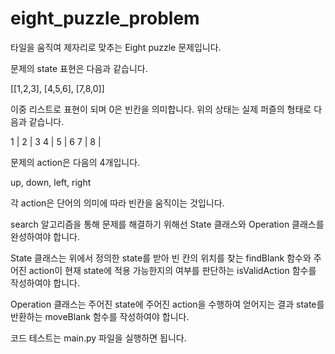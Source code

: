 # eight_puzzle_problem

타일을 움직여 제자리로 맞추는 Eight puzzle 문제입니다.

문제의 state 표현은 다음과 같습니다.

[[1,2,3], [4,5,6], [7,8,0]]

이중 리스트로 표현이 되며 0은 빈칸을 의미합니다. 위의 상태는 실제 퍼즐의 형태로 다음과 같습니다.

 1 | 2 | 3
 4 | 5 | 6
 7 | 8 | 
 
 문제의 action은 다음의 4개입니다.
 
 up, down, left, right
 
 각 action은 단어의 의미에 따라 빈칸을 움직이는 것입니다.
 
 search 알고리즘을 통해 문제를 해결하기 위해선 State 클래스와 Operation 클래스를 완성하여야 합니다.
 
 State 클래스는 위에서 정의한 state를 받아 빈 칸의 위치를 찾는 findBlank 함수와 주어진 action이 현재 state에 적용 가능한지의 여부를 판단하는 isValidAction 함수를 작성하여야 합니다.
 
 Operation 클래스는 주어진 state에 주어진 action을 수행하여 얻어지는 결과 state를 반환하는 moveBlank 함수를 작성하여야 합니다.
 
 코드 테스트는 main.py 파일을 실행하면 됩니다.

